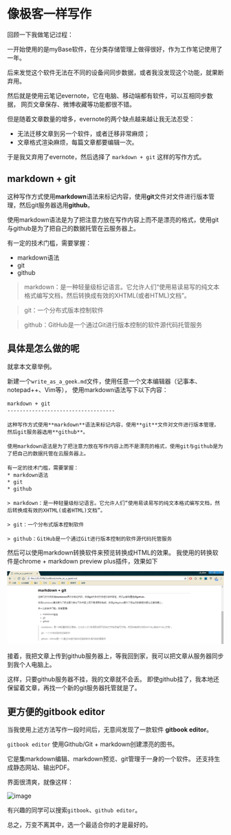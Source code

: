 
像极客一样写作
====================================

回顾一下我做笔记过程：

一开始使用的是myBase软件，在分类存储管理上做得很好，作为工作笔记使用了一年。

后来发觉这个软件无法在不同的设备间同步数据，或者我没发现这个功能，就果断弃用。

然后就是使用云笔记evernote，它在电脑、移动端都有软件，可以互相同步数据， 网页文章保存、微博收藏等功能都很不错。

但是随着文章数量的增多，evernote的两个缺点越来越让我无法忍受：
* 无法迁移文章到另一个软件，或者迁移非常麻烦；
* 文章格式渲染麻烦，每篇文章都要编辑一次。

于是我又弃用了evernote，然后选择了 `markdown + git` 这样的写作方式。

markdown + git
-----------------------------------

这种写作方式使用**markdown**语法来标记内容，使用**git**文件对文件进行版本管理，然后git服务器选用**github**。

使用markdown语法是为了把注意力放在写作内容上而不是漂亮的格式，使用git与github是为了把自己的数据托管在云服务器上。

有一定的技术门槛，需要掌握：
* markdown语法
* git
* github

> markdown：是一种轻量级标记语言。它允许人们“使用易读易写的纯文本格式编写文档，然后转换成有效的XHTML(或者HTML)文档”。

> git：一个分布式版本控制软件

> github：GitHub是一个通过Git进行版本控制的软件源代码托管服务

具体是怎么做的呢
-----------------------------------

就拿本文章举例。

新建一个`write_as_a_geek.md`文件，使用任意一个文本编辑器（记事本、notepad++、Vim等），
使用markdown语法写下以下内容：

```
markdown + git
-----------------------------------

这种写作方式使用**markdown**语法来标记内容，使用**git**文件对文件进行版本管理，然后git服务器选用**github**。

使用markdown语法是为了把注意力放在写作内容上而不是漂亮的格式，使用git与github是为了把自己的数据托管在云服务器上。

有一定的技术门槛，需要掌握：
* markdown语法
* git
* github

> markdown：是一种轻量级标记语言。它允许人们“使用易读易写的纯文本格式编写文档，然后转换成有效的XHTML(或者HTML)文档”。

> git：一个分布式版本控制软件

> github：GitHub是一个通过Git进行版本控制的软件源代码托管服务

```

然后可以使用markdown转换软件来预览转换成HTML的效果。
我使用的转换软件是chrome + markdown preview plus插件，效果如下

![image](./images/markdown.png)

接着，我把文章上传到github服务器上，等我回到家，我可以把文章从服务器同步到我个人电脑上。

这样，只要github服务器不挂，我的文章就不会丢。
即使github挂了，我本地还保留着文章，再找一个新的git服务器托管就是了。

更方便的gitbook editor
------------------------------

当我使用上述方法写作一段时间后，无意间发现了一款软件 **gitbook editor**。

`gitbook editor` 使用Github/Git + markdown创建漂亮的图书。

它是集markdown编辑、markdown预览、git管理于一身的一个软件。
还支持生成静态网站、输出PDF。

界面很清爽，就像这样：

![image](https://gitbookio.github.io/blog/assets/2014-11-29-webeditor.png)

有兴趣的同学可以搜索`gitbook`、`github editor`。

总之，万变不离其中，选一个最适合你的才是最好的。


